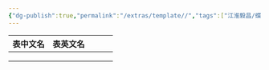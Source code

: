 ```yaml
---
{"dg-publish":true,"permalink":"/extras/template//","tags":["江淮毅昌/蝶创I-MES/MES"]}
---
```




| 表中文名 | 表英文名 |     |     |     |
| ---- | ---- | --- | --- | --- |
|      |      |     |     |     |
|      |      |     |     |     |
|      |      |     |     |     |
